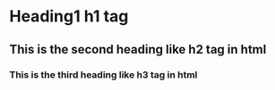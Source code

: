 # Heading1 h1 tag
## This is the second heading like h2 tag in html
### This is the third heading like h3 tag in html
